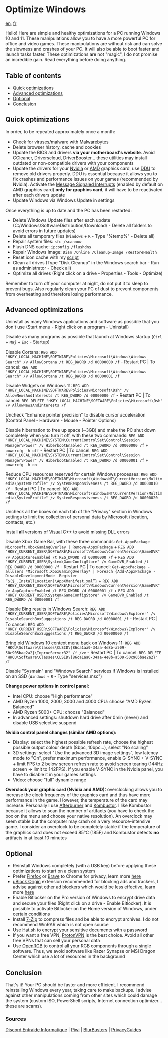 # Optimize Windows

[en](/README.md), [fr](/README-FR.md)

Hello! Here are simple and healthy optimizations for a PC running Windows 10 and 11. These manipulations allow you to have a more powerful PC for office and video games. These manipulations are without risk and can solve the slowness and crashes of your PC. It will also be able to boot faster and launch tasks faster. These optimizations are not "magic", I do not promise an incredible gain. Read everything before doing anything.

## Table of contents
- [Quick optimizations](#quick-optimizations)
- [Advanced optimizations](#advanced-optimizations)
- [Optional](#optional)
- [Conclusion](#conclusion)

## Quick optimizations
In order, to be repeated approximately once a month:
* Check for viruses/malware with [Malwarebytes](https://malwarebytes.com/)
* Delete browser history, cache and cookies
* Update the BIOS and drivers **via your motherboard's website**. Avoid CCleaner, Driverscloud, DriverBooster… these utilities may install outdated or non-compatible drivers with your components
* Update the drivers for your [Nvidia](https://www.nvidia.com/Download/index.aspx?lang=en-us) or [AMD](https://www.amd.com/en/support) graphics card, use [DDU](https://www.guru3d.com/files-details/display-driver-uninstaller-download.html) to remove old drivers properly. DDU is essential because it allows you to fix crashes and performance issues on your games (recommended by Nvidia). Activate the [Message Signaled Interrupts](https://www.mediafire.com/file/ewpy1p0rr132thk/MSI_util_v3.zip) (enabled by default on AMD graphics card) **only for graphics card**, it will have to be reactivated after each drivers update
* Update Windows via Windows Update in settings

Once everything is up to date and the PC has been restarted:
* Delete Windows Update files after each update (C:/Windows/SoftwareDistribution/Download/ - Delete all folders to avoid errors in future updates)
* Delete all temporary files (`Windows` + `R` - Type "%temp%" - Delete all)
* Repair system files: `sfc /scannow`
* Flush DNS cache: `ipconfig /flushdns`
* Repair Windows Image: `Dism /Online /Cleanup-Image /RestoreHealth`
* Reset icon cache with my [script](https://github.com/PouletEnSlip/ResetIconCache)
* Clean all drives (Type "Disk Cleanup" in the Windows search bar - Run as administrator - Check all)
* Optimize all drives (Right click on a drive - Properties - Tools - Optimize)

Remember to turn off your computer at night, do not put it to sleep to prevent bugs. Also regularly clean your PC of dust to prevent components from overheating and therefore losing performance.

## Advanced optimizations
Uninstall as many Windows applications and software as possible that you don't use (Start menu - Right click on a program - Uninstall)

Disable as many programs as possible that launch at Windows startup (`Ctrl` + `Maj` + `Esc` - Startup)

Disable Cortana: `REG ADD "HKEY_LOCAL_MACHINE\SOFTWARE\Policies\Microsoft\Windows\Windows Search" /v AllowCortana /t REG_DWORD /d 00000000 /f` - Restart PC | To cancel: `REG ADD "HKEY_LOCAL_MACHINE\SOFTWARE\Policies\Microsoft\Windows\Windows Search" /v AllowCortana /t REG_DWORD /d 00000001 /f`

Disable Widgets on Windows 11: `REG ADD "HKEY_LOCAL_MACHINE\SOFTWARE\Policies\Microsoft\Dsh" /v AllowNewsAndInterests /t REG_DWORD /d 00000000 /f` - Restart PC | To cancel: `REG DELETE "HKEY_LOCAL_MACHINE\SOFTWARE\Policies\Microsoft\Dsh" /v AllowNewsAndInterests /f`

Uncheck "Enhance pointer precision" to disable cursor acceleration (Control Panel - Hardware - Mouse - Pointer Options)

Disable hibernation to free up space (~3GB) and make the PC shut down completely when you turn it off, with these two commands: `REG ADD "HKEY_LOCAL_MACHINE\SYSTEM\CurrentControlSet\Control\Session Manager\Power" /v HiberbootEnabled /t REG_DWORD /d 00000000 /f` + `powercfg -h off` - Restart PC | To cancel: `REG ADD "HKEY_LOCAL_MACHINE\SYSTEM\CurrentControlSet\Control\Session Manager\Power" /v HiberbootEnabled /t REG_DWORD /d 00000001 /f` + `powercfg -h on`

Reduce CPU resources reserved for certain Windows processes: `REG ADD "HKEY_LOCAL_MACHINE\SOFTWARE\Microsoft\WindowsNT\CurrentVersion\Multimedia\SystemProfile" /v SystemResponsiveness /t REG_DWORD /d 00000010 /f` - Restart PC | To cancel: `REG ADD "HKEY_LOCAL_MACHINE\SOFTWARE\Microsoft\WindowsNT\CurrentVersion\Multimedia\SystemProfile" /v SystemResponsiveness /t REG_DWORD /d 00000020 /f`

Uncheck all the boxes on each tab of the "Privacy" section in Windows settings to limit the collection of personal data by Microsoft (location, contacts, etc.)

Install **all** versions of [Visual C++](https://www.techpowerup.com/download/visual-c-redistributable-runtime-package-all-in-one/) to avoid missing DLL errors

Disable Xbox Game Bar, with these three commands: `Get-AppxPackage Microsoft.XboxGamingOverlay | Remove-AppxPackage` + `REG ADD "HKEY_CURRENT_USER\SOFTWARE\Microsoft\Windows\CurrentVersion\GameDVR" /v AppCaptureEnabled /t REG_DWORD /d 00000000 /f` + `REG ADD "HKEY_CURRENT_USER\System\GameConfigStore" /v GameDVR_Enabled /t REG_DWORD /d 00000000 /f` - Restart PC | To cancel: `Get-AppxPackage -allusers *Microsoft.XboxGamingOverlay* | Foreach {Add-AppxPackage -DisableDevelopmentMode -Register “$($_.InstallLocation)\AppXManifest.xml”}` + `REG ADD "HKEY_CURRENT_USER\SOFTWARE\Microsoft\Windows\CurrentVersion\GameDVR" /v AppCaptureEnabled /t REG_DWORD /d 00000001 /f` + `REG ADD "HKEY_CURRENT_USER\System\GameConfigStore" /v GameDVR_Enabled /t REG_DWORD /d 00000001 /f`

Disable Bing results in Windows Search: `REG ADD "HKEY_CURRENT_USER\SOFTWARE\Policies\Microsoft\Windows\Explorer" /v DisableSearchBoxSuggestions /t REG_DWORD /d 00000001 /f` - Restart PC | To cancel: `REG ADD "HKEY_CURRENT_USER\SOFTWARE\Policies\Microsoft\Windows\Explorer" /v DisableSearchBoxSuggestions /t REG_DWORD /d 00000000 /f`

Bring old Windows 10 context menu back on Windows 11: `REG ADD "HKCU\Software\Classes\CLSID\{86ca1aa0-34aa-4e8b-a509-50c905bae2a2}\InprocServer32" /f /ve` - Restart PC | To cancel: `REG DELETE "HKCU\Software\Classes\CLSID\{86ca1aa0-34aa-4e8b-a509-50c905bae2a2}" /f`

Disable "Sysmain" and "Windows Search" services if Windows is installed on an SSD (`Windows` + `R` - Type "services.msc")

**Change power options in control panel:**
* Intel CPU: choose "High performance"
* AMD Ryzen 1000, 2000, 3000 and 4000 CPU: choose "AMD Ryzen Balanced"
* AMD Ryzen 5000+ CPU: choose "Balanced"
* In advanced settings: shutdown hard drive after 0min (never) and disable USB selective suspend

**Nvidia control panel changes (similar AMD options):**
* Display: select the highest possible refresh rate, choose the highest possible output colour depth (8bpc, 10bpc...), select "No scaling"
* 3D settings: select "Use the advanced 3D image settings", low latency mode to "On", prefer maximum performance, enable G-SYNC + V-SYNC + limit FPS to 2 below screen refresh rate to avoid screen tearing (144Hz screen → limit to 142FPS). If you enable V-SYNC in the Nvidia panel, you have to disable it in your games settings
* Video: choose "full" dynamic range

**Overclock your graphic card (Nvidia and AMD):** overclocking allows you to increase the clock frequency of the graphics card and thus have more performance in the game. However, the temperature of the card may increase. Personally I use [Afterburner](https://www.msi.com/Landing/afterburner/graphics-cards) and [Kombustor](https://msikombustor.com/). I like Kombustor because it allows to scan the number of artifacts (you have to check the box on the menu and choose your native resolution). An overclock may seem stable but the computer may crash on a very resource-intensive game. I consider an overclock to be completely stable if the temperature of the graphics card does not exceed 85°C (185F) and Kombustor detects **no** artifacts in at least 10 minutes

## Optional
* Reinstall Windows completely (with a USB key) before applying these optimizations to start on a clean system
* Prefer [Firefox](https://www.mozilla.org/en-US/firefox/new/) or [Brave](https://brave.com/) to Chrome for privacy, learn more [here](https://privacytests.org/)
* [uBlock Origin](https://ublockorigin.com) extension recommended for blocking ads and trackers, I advise against other ad blockers which would be less effective, learn more [here](https://adblock-tester.com/)
* Enable Bitlocker on the Pro version of Windows to encrypt drive data and secure your files (Right click on a drive - Enable Bitlocker). It is possible to activate Bitlocker on the Home version of Windows, under certain conditions
* Install [7-Zip](https://www.7-zip.org/) to compress files and be able to encrypt archives. I do not recommend WinRAR which is not open source
* Use [Hat.sh](https://hat.sh/) to encrypt your sensitive documents with a password
* If you want a free VPN, [ProtonVPN](https://protonvpn.com/download) is the best choice. Avoid all other free VPNs that can sell your personal data
* Use [OpenRGB](https://gitlab.com/CalcProgrammer1/OpenRGB) to control all your RGB components through a single software. Thus, we avoid software like Razer Synapse or MSI Dragon Center which use a lot of resources in the background

## Conclusion
That's it! Your PC should be faster and more efficient. I recommend reinstalling Windows every year, taking care to make backups. I advise against other manipulations coming from other sites which could damage the system (custom ISO, PowerShell scripts, Internet connection optimizer... these are scams).

### Sources
[Discord Entraide Informatique](https://discord.gg/WMsR7dT) | [Piwi](https://github.com/Piwielle) | [BlurBusters](https://blurbusters.com/) | [PrivacyGuides](https://privacyguides.org/)
